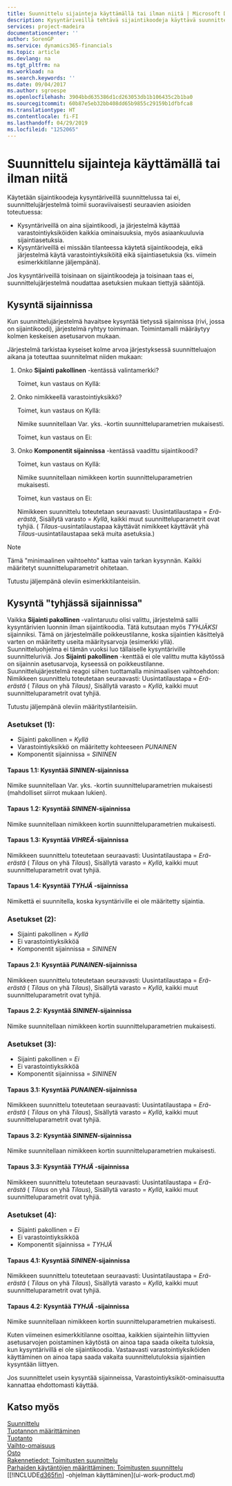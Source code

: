 ```yaml
---
title: Suunnittelu sijainteja käyttämällä tai ilman niitä | Microsoft Docs
description: Kysyntäriveillä tehtävä sijaintikoodeja käyttävä suunnittelu tai ilman niitä tehtävä suunnittelu on toiminto, jonka ymmärtäminen on tärkeää.
services: project-madeira
documentationcenter: ''
author: SorenGP
ms.service: dynamics365-financials
ms.topic: article
ms.devlang: na
ms.tgt_pltfrm: na
ms.workload: na
ms.search.keywords: ''
ms.date: 09/04/2017
ms.author: sgroespe
ms.openlocfilehash: 3904bbd635386d1cd263053db1b106435c2b1ba0
ms.sourcegitcommit: 60b87e5eb32bb408dd65b9855c29159b1dfbfca8
ms.translationtype: HT
ms.contentlocale: fi-FI
ms.lasthandoff: 04/29/2019
ms.locfileid: "1252065"
---
```

# <a name="planning-with-or-without-locations"></a>Suunnittelu sijainteja käyttämällä tai ilman niitä
Käytetään sijaintikoodeja kysyntäriveillä suunnittelussa tai ei, suunnittelujärjestelmä toimii suoraviivaisesti seuraavien asioiden toteutuessa:  

-   Kysyntäriveillä on aina sijaintikoodi, ja järjestelmä käyttää varastointiyksiköiden kaikkia ominaisuuksia, myös asiaankuuluvia sijaintiasetuksia.  
-   Kysyntäriveillä ei missään tilanteessa käytetä sijaintikoodeja, eikä järjestelmä käytä varastointiyksiköitä eikä sijaintiasetuksia (ks. viimein esimerkkitilanne jäljempänä).  

Jos kysyntäriveillä toisinaan on sijaintikoodeja ja toisinaan taas ei, suunnittelujärjestelmä noudattaa asetuksien mukaan tiettyjä sääntöjä.  

## <a name="demand-at-location"></a>Kysyntä sijainnissa  
Kun suunnittelujärjestelmä havaitsee kysyntää tietyssä sijainnissa (rivi, jossa on sijaintikoodi), järjestelmä ryhtyy toimimaan. Toimintamalli määräytyy kolmen keskeisen asetusarvon mukaan.  

Järjestelmä tarkistaa kyseiset kolme arvoa järjestyksessä suunnitteluajon aikana ja toteuttaa suunnitelmat niiden mukaan:  

1.  Onko **Sijainti pakollinen** -kentässä valintamerkki?  

    Toimet, kun vastaus on Kyllä:  

2.  Onko nimikkeellä varastointiyksikkö?  

    Toimet, kun vastaus on Kyllä:  

    Nimike suunnitellaan Var. yks. -kortin suunnitteluparametrien mukaisesti.  

    Toimet, kun vastaus on Ei:  

3.  Onko **Komponentit sijainnissa** -kentässä vaadittu sijaintikoodi?  

    Toimet, kun vastaus on Kyllä:  

    Nimike suunnitellaan nimikkeen kortin suunnitteluparametrien mukaisesti.  

    Toimet, kun vastaus on Ei:  

    Nimikkeen suunnittelu toteutetaan seuraavasti: Uusintatilaustapa =  *Erä-erästä*, Sisällytä varasto =  *Kyllä*, kaikki muut suunnitteluparametrit ovat tyhjiä. ( *Tilaus*-uusintatilaustapaa käyttävät nimikkeet käyttävät yhä  *Tilaus*-uusintatilaustapaa sekä muita asetuksia.)  

> [!NOTE]  
>  Tämä "minimaalinen vaihtoehto" kattaa vain tarkan kysynnän. Kaikki määritetyt suunnitteluparametrit ohitetaan.  

Tutustu jäljempänä oleviin esimerkkitilanteisiin.  

## <a name="demand-at-blank-location"></a>Kysyntä "tyhjässä sijainnissa"  
Vaikka **Sijainti pakollinen** -valintaruutu olisi valittu, järjestelmä sallii kysyntärivien luonnin ilman sijaintikoodia. Tätä kutsutaan myös *TYHJÄKSI* sijainniksi. Tämä on järjestelmälle poikkeustilanne, koska sijaintien käsittelyä varten on määritetty useita määritysarvoja (esimerkki yllä). Suunnitteluohjelma ei tämän vuoksi luo tällaiselle kysyntäriville suunnitteluriviä. Jos **Sijainti pakollinen** -kenttää ei ole valittu mutta käytössä on sijainnin asetusarvoja, kyseessä on poikkeustilanne. Suunnittelujärjestelmä reagoi siihen tuottamalla minimaalisen vaihtoehdon:   
Nimikkeen suunnittelu toteutetaan seuraavasti: Uusintatilaustapa =  *Erä-erästä* ( *Tilaus* on yhä *Tilaus)*, Sisällytä varasto =  *Kyllä*, kaikki muut suunnitteluparametrit ovat tyhjiä.  

Tutustu jäljempänä oleviin määritystilanteisiin.  

### <a name="setup-1"></a>Asetukset (1):  

-   Sijainti pakollinen = *Kyllä*  
-   Varastointiyksikkö on määritetty kohteeseen  *PUNAINEN*  
-   Komponentit sijainnissa =  *SININEN*  

#### <a name="case-11-demand-is-at--red-location"></a>Tapaus 1.1: Kysyntää *SININEN*-sijainnissa  

Nimike suunnitellaan Var. yks. -kortin suunnitteluparametrien mukaisesti (mahdolliset siirrot mukaan lukien).  

#### <a name="case-12-demand-is-at--blue-location"></a>Tapaus 1.2: Kysyntää *SININEN*-sijainnissa  

Nimike suunnitellaan nimikkeen kortin suunnitteluparametrien mukaisesti.  

#### <a name="case-13-demand-is-at--green-location"></a>Tapaus 1.3: Kysyntää  *VIHREÄ*-sijainnissa  

Nimikkeen suunnittelu toteutetaan seuraavasti: Uusintatilaustapa =  *Erä-erästä* ( *Tilaus* on yhä  *Tilaus*), Sisällytä varasto =  *Kyllä*, kaikki muut suunnitteluparametrit ovat tyhjiä.  

#### <a name="case-14-demand-is-at--blank-location"></a>Tapaus 1.4: Kysyntää  *TYHJÄ* -sijainnissa  

Nimikettä ei suunnitella, koska kysyntäriville ei ole määritetty sijaintia.  

### <a name="setup-2"></a>Asetukset (2):  

-   Sijainti pakollinen = *Kyllä*  
-   Ei varastointiyksikköä  
-   Komponentit sijainnissa =  *SININEN*  

#### <a name="case-21-demand-is-at--red-location"></a>Tapaus 2.1: Kysyntää  *PUNAINEN*-sijainnissa  

Nimikkeen suunnittelu toteutetaan seuraavasti: Uusintatilaustapa =  *Erä-erästä* ( *Tilaus* on yhä  *Tilaus*), Sisällytä varasto =  *Kyllä*, kaikki muut suunnitteluparametrit ovat tyhjiä.  

#### <a name="case-22-demand-is-at--blue-location"></a>Tapaus 2.2: Kysyntää *SININEN*-sijainnissa  

Nimike suunnitellaan nimikkeen kortin suunnitteluparametrien mukaisesti.  

### <a name="setup-3"></a>Asetukset (3):  

-   Sijainti pakollinen = *Ei*  
-   Ei varastointiyksikköä  
-   Komponentit sijainnissa =  *SININEN*  

#### <a name="case-31-demand-is-at--red-location"></a>Tapaus 3.1: Kysyntää  *PUNAINEN*-sijainnissa  

Nimikkeen suunnittelu toteutetaan seuraavasti: Uusintatilaustapa =  *Erä-erästä* ( *Tilaus* on yhä  *Tilaus*), Sisällytä varasto =  *Kyllä*, kaikki muut suunnitteluparametrit ovat tyhjiä.  

#### <a name="case-32-demand-is-at--blue-location"></a>Tapaus 3.2: Kysyntää *SININEN*-sijainnissa  

Nimike suunnitellaan nimikkeen kortin suunnitteluparametrien mukaisesti.  

#### <a name="case-33-demand-is-at--blank-location"></a>Tapaus 3.3: Kysyntää  *TYHJÄ* -sijainnissa  

Nimikkeen suunnittelu toteutetaan seuraavasti: Uusintatilaustapa =  *Erä-erästä* ( *Tilaus* on yhä  *Tilaus*), Sisällytä varasto =  *Kyllä*, kaikki muut suunnitteluparametrit ovat tyhjiä.  

### <a name="setup-4"></a>Asetukset (4):  

-   Sijainti pakollinen = *Ei*  
-   Ei varastointiyksikköä  
-   Komponentit sijainnissa =  *TYHJÄ*  

#### <a name="case-41-demand-is-at--blue-location"></a>Tapaus 4.1: Kysyntää  *SININEN*-sijainnissa  

Nimikkeen suunnittelu toteutetaan seuraavasti: Uusintatilaustapa =  *Erä-erästä* ( *Tilaus* on yhä  *Tilaus*), Sisällytä varasto =  *Kyllä*, kaikki muut suunnitteluparametrit ovat tyhjiä.  

#### <a name="case-42-demand-is-at--blank-location"></a>Tapaus 4.2: Kysyntää  *TYHJÄ* -sijainnissa  

Nimike suunnitellaan nimikkeen kortin suunnitteluparametrien mukaisesti.  

Kuten viimeinen esimerkkitilanne osoittaa, kaikkien sijainteihin liittyvien asetusarvojen poistaminen käytöstä on ainoa tapa saada oikeita tuloksia, kun kysyntärivillä ei ole sijaintikoodia. Vastaavasti varastointiyksiköiden käyttäminen on ainoa tapa saada vakaita suunnittelutuloksia sijaintien kysyntään liittyen.  

Jos suunnittelet usein kysyntää sijainneissa, Varastointiyksiköt-ominaisuutta kannattaa ehdottomasti käyttää.  

## <a name="see-also"></a>Katso myös
[Suunnittelu](production-planning.md)    
[Tuotannon määrittäminen](production-configure-production-processes.md)  
[Tuotanto](production-manage-manufacturing.md)    
[Vaihto-omaisuus](inventory-manage-inventory.md)  
[Osto](purchasing-manage-purchasing.md)  
[Rakennetiedot: Toimitusten suunnittelu](design-details-supply-planning.md)   
[Parhaiden käytäntöjen määrittäminen: Toimitusten suunnittelu](setup-best-practices-supply-planning.md)  
[[!INCLUDE[d365fin](includes/d365fin_md.md)] -ohjelman käyttäminen](ui-work-product.md)  
